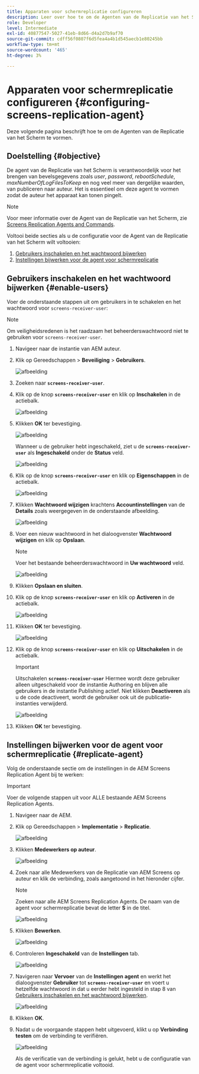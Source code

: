 ```yaml
---
title: Apparaten voor schermreplicatie configureren
description: Leer over hoe te om de Agenten van de Replicatie van het Scherm te vormen.
role: Developer
level: Intermediate
exl-id: 40877547-5027-41eb-8d66-d4a2d7b9af70
source-git-commit: cdff56f0807f6d5fea4a4b1d545aecb1e80245bb
workflow-type: tm+mt
source-wordcount: '465'
ht-degree: 3%

---
```


# Apparaten voor schermreplicatie configureren {#configuring-screens-replication-agent}

Deze volgende pagina beschrijft hoe te om de Agenten van de Replicatie van het Scherm te vormen.

## Doelstelling {#objective}

De agent van de Replicatie van het Scherm is verantwoordelijk voor het brengen van bevelsgegevens zoals *user*, *password*, *rebootSchedule*, *maxNumberOfLogFilesToKeep* en nog veel meer van dergelijke waarden, van publiceren naar auteur. Het is essentieel om deze agent te vormen zodat de auteur het apparaat kan tonen pingelt.

>[!NOTE]
>Voor meer informatie over de Agent van de Replicatie van het Scherm, zie [Screens Replication Agents and Commands](https://experienceleague.adobe.com/en/docs/experience-manager-screens/user-guide/administering/author-publish/author-publish-architecture-overview#screens-replication-agents-and-commands).

Voltooi beide secties als u de configuratie voor de Agent van de Replicatie van het Scherm wilt voltooien:

1. [Gebruikers inschakelen en het wachtwoord bijwerken](#enable-users)
1. [Instellingen bijwerken voor de agent voor schermreplicatie](#replicate-agent)

## Gebruikers inschakelen en het wachtwoord bijwerken {#enable-users}

Voer de onderstaande stappen uit om gebruikers in te schakelen en het wachtwoord voor `screens-receiver-user`:

>[!NOTE]
>Om veiligheidsredenen is het raadzaam het beheerderswachtwoord niet te gebruiken voor `screens-receiver-user`.

1. Navigeer naar de instantie van AEM auteur.

1. Klik op Gereedschappen > **Beveiliging** > **Gebruikers**.

   ![afbeelding](/help/user-guide/assets/screens-replication/screens-replication1.png)

1. Zoeken naar **`screens-receiver-user`**.

1. Klik op de knop **`screens-receiver-user`** en klik op **Inschakelen** in de actiebalk.

   ![afbeelding](/help/user-guide/assets/screens-replication/screens-replication2.png)

1. Klikken **OK** ter bevestiging.

   ![afbeelding](/help/user-guide/assets/screens-replication/screens-replication3.png)

   Wanneer u de gebruiker hebt ingeschakeld, ziet u de **`screens-receiver-user`** als **Ingeschakeld** onder de **Status** veld.

   ![afbeelding](/help/user-guide/assets/screens-replication/screens-replication4.png)

1. Klik op de knop **`screens-receiver-user`** en klik op **Eigenschappen** in de actiebalk.

   ![afbeelding](/help/user-guide/assets/screens-replication/screens-replication5.png)

1. Klikken **Wachtwoord wijzigen** krachtens **Accountinstellingen** van de **Details** zoals weergegeven in de onderstaande afbeelding.

   ![afbeelding](/help/user-guide/assets/screens-replication/screens-replication6.png)

1. Voer een nieuw wachtwoord in het dialoogvenster **Wachtwoord wijzigen** en klik op **Opslaan**.

   >[!NOTE]
   >Voer het bestaande beheerderswachtwoord in **Uw wachtwoord** veld.

   ![afbeelding](/help/user-guide/assets/screens-replication/screens-replication7.png)

1. Klikken **Opslaan en sluiten**.

1. Klik op de knop **`screens-receiver-user`** en klik op **Activeren** in de actiebalk.

   ![afbeelding](/help/user-guide/assets/screens-replication/screens-replication8.png)

1. Klikken **OK** ter bevestiging.

   ![afbeelding](/help/user-guide/assets/screens-replication/screens-replication9.png)

1. Klik op de knop **`screens-receiver-user`** en klik op **Uitschakelen** in de actiebalk.

   >[!IMPORTANT]
   > Uitschakelen **`screens-receiver-user`** Hiermee wordt deze gebruiker alleen uitgeschakeld voor de instantie Authoring en blijven alle gebruikers in de instantie Publishing actief. Niet klikken **Deactiveren** als u de code deactiveert, wordt de gebruiker ook uit de publicatie-instanties verwijderd.

   ![afbeelding](/help/user-guide/assets/screens-replication/screens-replication10.png)

1. Klikken **OK** ter bevestiging.

## Instellingen bijwerken voor de agent voor schermreplicatie {#replicate-agent}

Volg de onderstaande sectie om de instellingen in de AEM Screens Replication Agent bij te werken:

>[!IMPORTANT]
>Voer de volgende stappen uit voor ALLE bestaande AEM Screens Replication Agents.

1. Navigeer naar de AEM.
1. Klik op Gereedschappen > **Implementatie** > **Replicatie**.

   ![afbeelding](/help/user-guide/assets/screens-replication/screens-replication1a.png)

1. Klikken **Medewerkers op auteur**.

   ![afbeelding](/help/user-guide/assets/screens-replication/screens-replication1b.png)

1. Zoek naar alle Medewerkers van de Replicatie van AEM Screens op auteur en klik de verbinding, zoals aangetoond in het hieronder cijfer.

   >[!NOTE]
   >Zoeken naar alle AEM Screens Replication Agents. De naam van de agent voor schermreplicatie bevat de letter **S** in de titel.

   ![afbeelding](/help/user-guide/assets/screens-replication/screens-replication1c.png)

1. Klikken **Bewerken**.

   ![afbeelding](/help/user-guide/assets/screens-replication/screens-replication1d.png)

1. Controleren **Ingeschakeld** van de **Instellingen** tab.

   ![afbeelding](/help/user-guide/assets/screens-replication/screens-replication1e.png)

1. Navigeren naar **Vervoer** van de **Instellingen agent** en werkt het dialoogvenster **Gebruiker** tot **`screens-receiver-user`** en voert u hetzelfde wachtwoord in dat u eerder hebt ingesteld in stap 8 van [Gebruikers inschakelen en het wachtwoord bijwerken](#enable-users).

   ![afbeelding](/help/user-guide/assets/screens-replication/screens-replication1-f.png)

1. Klikken **OK**.

1. Nadat u de voorgaande stappen hebt uitgevoerd, klikt u op **Verbinding testen** om de verbinding te verifiëren.

   ![afbeelding](/help/user-guide/assets/screens-replication/screens-replication1g.png)

   Als de verificatie van de verbinding is gelukt, hebt u de configuratie van de agent voor schermreplicatie voltooid.
